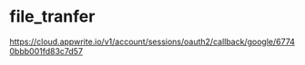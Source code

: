 # file_tranfer
https://cloud.appwrite.io/v1/account/sessions/oauth2/callback/google/67740bbb001fd83c7d57
